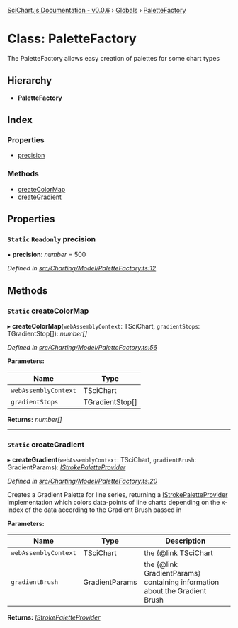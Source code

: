 [SciChart.js Documentation - v0.0.6](../README.md) › [Globals](../globals.md) › [PaletteFactory](palettefactory.md)

# Class: PaletteFactory

The PaletteFactory allows easy creation of palettes for some chart types

## Hierarchy

* **PaletteFactory**

## Index

### Properties

* [precision](palettefactory.md#static-readonly-precision)

### Methods

* [createColorMap](palettefactory.md#static-createcolormap)
* [createGradient](palettefactory.md#static-creategradient)

## Properties

### `Static` `Readonly` precision

▪ **precision**: *number* = 500

*Defined in [src/Charting/Model/PaletteFactory.ts:12](https://github.com/ABTSoftware/SciChart.Dev/blob/46671d21ce/Web/src/SciChart/src/Charting/Model/PaletteFactory.ts#L12)*

## Methods

### `Static` createColorMap

▸ **createColorMap**(`webAssemblyContext`: TSciChart, `gradientStops`: TGradientStop[]): *number[]*

*Defined in [src/Charting/Model/PaletteFactory.ts:56](https://github.com/ABTSoftware/SciChart.Dev/blob/46671d21ce/Web/src/SciChart/src/Charting/Model/PaletteFactory.ts#L56)*

**Parameters:**

Name | Type |
------ | ------ |
`webAssemblyContext` | TSciChart |
`gradientStops` | TGradientStop[] |

**Returns:** *number[]*

___

### `Static` createGradient

▸ **createGradient**(`webAssemblyContext`: TSciChart, `gradientBrush`: GradientParams): *[IStrokePaletteProvider](../interfaces/istrokepaletteprovider.md)*

*Defined in [src/Charting/Model/PaletteFactory.ts:20](https://github.com/ABTSoftware/SciChart.Dev/blob/46671d21ce/Web/src/SciChart/src/Charting/Model/PaletteFactory.ts#L20)*

Creates a Gradient Palette for line series, returning a [IStrokePaletteProvider](../interfaces/istrokepaletteprovider.md) implementation which
colors data-points of line charts depending on the x-index of the data according to the Gradient Brush passed in

**Parameters:**

Name | Type | Description |
------ | ------ | ------ |
`webAssemblyContext` | TSciChart | the {@link TSciChart | SciChart WebAssembly Context} containing native methods |
`gradientBrush` | GradientParams | the {@link GradientParams} containing information about the Gradient Brush  |

**Returns:** *[IStrokePaletteProvider](../interfaces/istrokepaletteprovider.md)*
